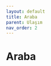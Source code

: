 ```yaml
---
layout: default
title: Araba
parent: Ulaşım
nav_order: 2
---
```


# Araba

[//]: # (TBD)
[//]: # (To make it as easy as possible to write documentation in plain Markdown, most UI components are styled using default Markdown elements with few additional CSS classes needed.)

[//]: # ({: .fs-6 .fw-300 })